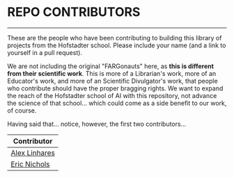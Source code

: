 # REPO CONTRIBUTORS
---
These are the people who have been contributing to building this library of projects from the Hofstadter school. Please include your name (and a link to yourself in a pull request).

We are not including the original "FARGonauts" here, as **this is different from their scientific work**.  This is more of a Librarian's work, more of an Educator's work, and more of an Scientific Divulgator's work, that people who contribute should have the proper bragging rights. We want to expand the reach of the Hofstadter school of AI with this repository, not advance the science of that school... which could come as a side benefit to our work, of course.

Having said that... notice, however, the first two contributors...


| Contributor |
|---|
| [Alex Linhares](https://github.com/Alex-Linhares) |
| [Eric Nichols](https://github.com/eraoul) |
